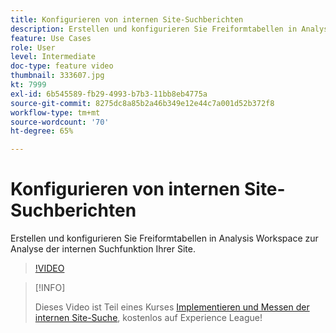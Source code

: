 ```yaml
---
title: Konfigurieren von internen Site-Suchberichten
description: Erstellen und konfigurieren Sie Freiformtabellen in Analysis Workspace zur Analyse der internen Suchfunktion Ihrer Site.
feature: Use Cases
role: User
level: Intermediate
doc-type: feature video
thumbnail: 333607.jpg
kt: 7999
exl-id: 6b545589-fb29-4993-b7b3-11bb8eb4775a
source-git-commit: 8275dc8a85b2a46b349e12e44c7a001d52b372f8
workflow-type: tm+mt
source-wordcount: '70'
ht-degree: 65%

---
```


# Konfigurieren von internen Site-Suchberichten

Erstellen und konfigurieren Sie Freiformtabellen in Analysis Workspace zur Analyse der internen Suchfunktion Ihrer Site.

>[!VIDEO](https://video.tv.adobe.com/v/333607/?quality=12&learn=on)

>[!INFO]
>
> Dieses Video ist Teil eines Kurses [Implementieren und Messen der internen Site-Suche](https://experienceleague.adobe.com/?recommended=Analytics-U-1-2021.1.search), kostenlos auf Experience League!